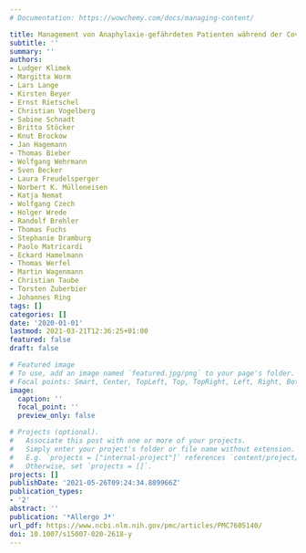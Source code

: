 ```yaml
---
# Documentation: https://wowchemy.com/docs/managing-content/

title: Management von Anaphylaxie-gefährdeten Patienten während der Covid-19-Pandemie
subtitle: ''
summary: ''
authors:
- Ludger Klimek
- Margitta Worm
- Lars Lange
- Kirsten Beyer
- Ernst Rietschel
- Christian Vogelberg
- Sabine Schnadt
- Britta Stöcker
- Knut Brockow
- Jan Hagemann
- Thomas Bieber
- Wolfgang Wehrmann
- Sven Becker
- Laura Freudelsperger
- Norbert K. Mülleneisen
- Katja Nemat
- Wolfgang Czech
- Holger Wrede
- Randolf Brehler
- Thomas Fuchs
- Stephanie Dramburg
- Paolo Matricardi
- Eckard Hamelmann
- Thomas Werfel
- Martin Wagenmann
- Christian Taube
- Torsten Zuberbier
- Johannes Ring
tags: []
categories: []
date: '2020-01-01'
lastmod: 2021-03-21T12:36:25+01:00
featured: false
draft: false

# Featured image
# To use, add an image named `featured.jpg/png` to your page's folder.
# Focal points: Smart, Center, TopLeft, Top, TopRight, Left, Right, BottomLeft, Bottom, BottomRight.
image:
  caption: ''
  focal_point: ''
  preview_only: false

# Projects (optional).
#   Associate this post with one or more of your projects.
#   Simply enter your project's folder or file name without extension.
#   E.g. `projects = ["internal-project"]` references `content/project/deep-learning/index.md`.
#   Otherwise, set `projects = []`.
projects: []
publishDate: '2021-05-26T09:24:34.889966Z'
publication_types:
- '2'
abstract: ''
publication: '*Allergo J*'
url_pdf: https://www.ncbi.nlm.nih.gov/pmc/articles/PMC7605140/
doi: 10.1007/s15007-020-2618-y
---
```

